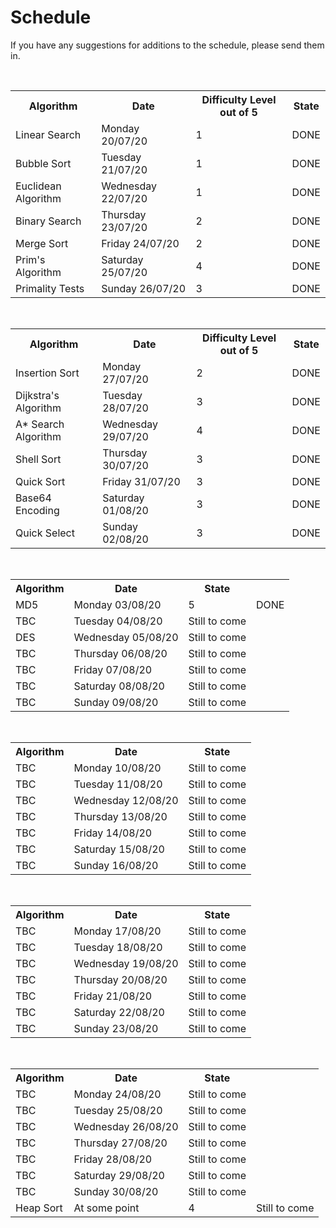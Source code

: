 <h1>Schedule</h1>
<p>If you have any suggestions for additions to the schedule, please send them in.</p>

<br />
<table>
<tr><th>Algorithm</th><th>Date</th><th>Difficulty Level out of 5</th><th>State</th></tr>
<tr><td>Linear Search </td><td>Monday 20/07/20</td><td>1</td><td>DONE</td></tr>
<tr><td>Bubble Sort </td><td>Tuesday 21/07/20</td><td>1</td><td>DONE</td></tr>
<tr><td>Euclidean Algorithm </td><td>Wednesday 22/07/20</td><td>1</td><td>DONE</td></tr>
<tr><td>Binary Search </td><td>Thursday 23/07/20</td><td>2</td><td>DONE</td></tr>
<tr><td>Merge Sort </td><td>Friday 24/07/20</td><td>2</td><td>DONE</td></tr>
<tr><td>Prim's Algorithm </td><td>Saturday 25/07/20</td><td>4</td><td>DONE</td></tr>
<tr><td>Primality Tests </td><td>Sunday 26/07/20</td><td>3</td><td>DONE</td></tr>
</table>

<br />
<table>
<tr><th>Algorithm</th><th>Date</th><th>Difficulty Level out of 5</th><th>State</th></tr>
<tr><td>Insertion Sort </td><td>Monday 27/07/20</td><td>2</td><td>DONE</td></tr>
<tr><td>Dijkstra's Algorithm </td><td>Tuesday 28/07/20</td><td>3</td><td>DONE</td></tr>
<tr><td>A* Search Algorithm </td><td>Wednesday 29/07/20</td><td>4</td><td>DONE</td></tr>
<tr><td>Shell Sort </td><td>Thursday 30/07/20</td><td>3</td><td>DONE</td></tr>
<tr><td>Quick Sort </td><td>Friday 31/07/20</td><td>3</td><td>DONE</td></tr>
<tr><td>Base64 Encoding </td><td>Saturday 01/08/20</td><td>3</td><td>DONE</td></tr>
<tr><td>Quick Select </td><td>Sunday 02/08/20</td><td>3</td><td>DONE</td></tr>
</table>

<br />
<table>
<tr><th>Algorithm</th><th>Date</th><th>State</th></tr>
<tr><td>MD5</td><td>Monday 03/08/20</td><td>5</td><td>DONE</td></tr>
<tr><td>TBC </td><td>Tuesday 04/08/20</td><td>Still to come</td></tr>
<tr><td>DES </td><td>Wednesday 05/08/20</td><td>Still to come</td></tr>
<tr><td>TBC </td><td>Thursday 06/08/20</td><td>Still to come</td></tr>
<tr><td>TBC </td><td>Friday 07/08/20</td><td>Still to come</td></tr>
<tr><td>TBC </td><td>Saturday 08/08/20</td><td>Still to come</td></tr>
<tr><td>TBC </td><td>Sunday 09/08/20</td><td>Still to come</td></tr>
</table>

<br />
<table>
<tr><th>Algorithm</th><th>Date</th><th>State</th></tr>
<tr><td>TBC </td><td>Monday 10/08/20</td><td>Still to come</td></tr>
<tr><td>TBC </td><td>Tuesday 11/08/20</td><td>Still to come</td></tr>
<tr><td>TBC </td><td>Wednesday 12/08/20</td><td>Still to come</td></tr>
<tr><td>TBC </td><td>Thursday 13/08/20</td><td>Still to come</td></tr>
<tr><td>TBC </td><td>Friday 14/08/20</td><td>Still to come</td></tr>
<tr><td>TBC </td><td>Saturday 15/08/20</td><td>Still to come</td></tr>
<tr><td>TBC </td><td>Sunday 16/08/20</td><td>Still to come</td></tr>
</table>

<br />
<table>
<tr><th>Algorithm</th><th>Date</th><th>State</th></tr>
<tr><td>TBC </td><td>Monday 17/08/20</td><td>Still to come</td></tr>
<tr><td>TBC </td><td>Tuesday 18/08/20</td><td>Still to come</td></tr>
<tr><td>TBC </td><td>Wednesday 19/08/20</td><td>Still to come</td></tr>
<tr><td>TBC </td><td>Thursday 20/08/20</td><td>Still to come</td></tr>
<tr><td>TBC </td><td>Friday 21/08/20</td><td>Still to come</td></tr>
<tr><td>TBC </td><td>Saturday 22/08/20</td><td>Still to come</td></tr>
<tr><td>TBC </td><td>Sunday 23/08/20</td><td>Still to come</td></tr>
</table>

<br />
<table>
<tr><th>Algorithm</th><th>Date</th><th>State</th></tr>
<tr><td>TBC </td><td>Monday 24/08/20</td><td>Still to come</td></tr>
<tr><td>TBC </td><td>Tuesday 25/08/20</td><td>Still to come</td></tr>
<tr><td>TBC </td><td>Wednesday 26/08/20</td><td>Still to come</td></tr>
<tr><td>TBC </td><td>Thursday 27/08/20</td><td>Still to come</td></tr>
<tr><td>TBC </td><td>Friday 28/08/20</td><td>Still to come</td></tr>
<tr><td>TBC </td><td>Saturday 29/08/20</td><td>Still to come</td></tr>
<tr><td>TBC </td><td>Sunday 30/08/20</td><td>Still to come</td></tr>
<tr><td>Heap Sort</td><td>At some point</td><td>4</td><td>Still to come</td>
<table>

